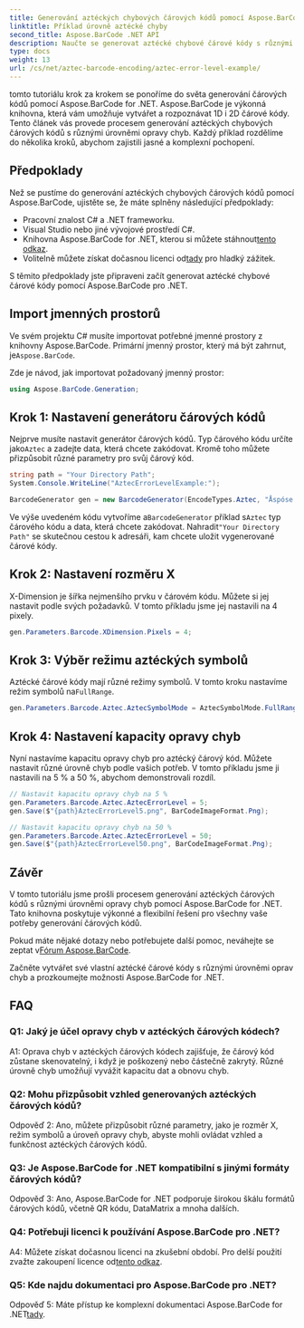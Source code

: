 ```yaml
---
title: Generování aztéckých chybových čárových kódů pomocí Aspose.BarCode pro .NET
linktitle: Příklad úrovně aztécké chyby
second_title: Aspose.BarCode .NET API
description: Naučte se generovat aztécké chybové čárové kódy s různými úrovněmi chyb pomocí Aspose.BarCode for .NET. Komplexní průvodce pro tvorbu čárových kódů.
type: docs
weight: 13
url: /cs/net/aztec-barcode-encoding/aztec-error-level-example/
---
```

tomto tutoriálu krok za krokem se ponoříme do světa generování čárových kódů pomocí Aspose.BarCode for .NET. Aspose.BarCode je výkonná knihovna, která vám umožňuje vytvářet a rozpoznávat 1D i 2D čárové kódy. Tento článek vás provede procesem generování aztéckých chybových čárových kódů s různými úrovněmi opravy chyb. Každý příklad rozdělíme do několika kroků, abychom zajistili jasné a komplexní pochopení.

## Předpoklady

Než se pustíme do generování aztéckých chybových čárových kódů pomocí Aspose.BarCode, ujistěte se, že máte splněny následující předpoklady:

- Pracovní znalost C# a .NET frameworku.
- Visual Studio nebo jiné vývojové prostředí C#.
-  Knihovna Aspose.BarCode for .NET, kterou si můžete stáhnout[tento odkaz](https://releases.aspose.com/barcode/net/).
-  Volitelně můžete získat dočasnou licenci od[tady](https://purchase.aspose.com/temporary-license/) pro hladký zážitek.

S těmito předpoklady jste připraveni začít generovat aztécké chybové čárové kódy pomocí Aspose.BarCode pro .NET.

## Import jmenných prostorů

Ve svém projektu C# musíte importovat potřebné jmenné prostory z knihovny Aspose.BarCode. Primární jmenný prostor, který má být zahrnut, je`Aspose.BarCode`.

Zde je návod, jak importovat požadovaný jmenný prostor:

```csharp
using Aspose.BarCode.Generation;
```

## Krok 1: Nastavení generátoru čárových kódů

 Nejprve musíte nastavit generátor čárových kódů. Typ čárového kódu určíte jako`Aztec` a zadejte data, která chcete zakódovat. Kromě toho můžete přizpůsobit různé parametry pro svůj čárový kód.

```csharp
string path = "Your Directory Path";
System.Console.WriteLine("AztecErrorLevelExample:");

BarcodeGenerator gen = new BarcodeGenerator(EncodeTypes.Aztec, "Åspóse.Barcóde© is a powerful library to generate & recognize 1D & 2D barcodes");
```

 Ve výše uvedeném kódu vytvoříme a`BarcodeGenerator` příklad s`Aztec` typ čárového kódu a data, která chcete zakódovat. Nahradit`"Your Directory Path"` se skutečnou cestou k adresáři, kam chcete uložit vygenerované čárové kódy.

## Krok 2: Nastavení rozměru X

X-Dimension je šířka nejmenšího prvku v čárovém kódu. Můžete si jej nastavit podle svých požadavků. V tomto příkladu jsme jej nastavili na 4 pixely.

```csharp
gen.Parameters.Barcode.XDimension.Pixels = 4;
```

## Krok 3: Výběr režimu aztéckých symbolů

 Aztécké čárové kódy mají různé režimy symbolů. V tomto kroku nastavíme režim symbolů na`FullRange`.

```csharp
gen.Parameters.Barcode.Aztec.AztecSymbolMode = AztecSymbolMode.FullRange;
```

## Krok 4: Nastavení kapacity opravy chyb

Nyní nastavíme kapacitu opravy chyb pro aztécký čárový kód. Můžete nastavit různé úrovně chyb podle vašich potřeb. V tomto příkladu jsme ji nastavili na 5 % a 50 %, abychom demonstrovali rozdíl.

```csharp
// Nastavit kapacitu opravy chyb na 5 %
gen.Parameters.Barcode.Aztec.AztecErrorLevel = 5;
gen.Save($"{path}AztecErrorLevel5.png", BarCodeImageFormat.Png);

// Nastavit kapacitu opravy chyb na 50 %
gen.Parameters.Barcode.Aztec.AztecErrorLevel = 50;
gen.Save($"{path}AztecErrorLevel50.png", BarCodeImageFormat.Png);
```

## Závěr

V tomto tutoriálu jsme prošli procesem generování aztéckých čárových kódů s různými úrovněmi opravy chyb pomocí Aspose.BarCode for .NET. Tato knihovna poskytuje výkonné a flexibilní řešení pro všechny vaše potřeby generování čárových kódů.

 Pokud máte nějaké dotazy nebo potřebujete další pomoc, neváhejte se zeptat v[Fórum Aspose.BarCode](https://forum.aspose.com/c/barcode/13).

Začněte vytvářet své vlastní aztécké čárové kódy s různými úrovněmi oprav chyb a prozkoumejte možnosti Aspose.BarCode for .NET.

## FAQ

### Q1: Jaký je účel opravy chyb v aztéckých čárových kódech?

A1: Oprava chyb v aztéckých čárových kódech zajišťuje, že čárový kód zůstane skenovatelný, i když je poškozený nebo částečně zakrytý. Různé úrovně chyb umožňují vyvážit kapacitu dat a obnovu chyb.

### Q2: Mohu přizpůsobit vzhled generovaných aztéckých čárových kódů?

Odpověď 2: Ano, můžete přizpůsobit různé parametry, jako je rozměr X, režim symbolů a úroveň opravy chyb, abyste mohli ovládat vzhled a funkčnost aztéckých čárových kódů.

### Q3: Je Aspose.BarCode for .NET kompatibilní s jinými formáty čárových kódů?

Odpověď 3: Ano, Aspose.BarCode for .NET podporuje širokou škálu formátů čárových kódů, včetně QR kódu, DataMatrix a mnoha dalších.

### Q4: Potřebuji licenci k používání Aspose.BarCode pro .NET?

 A4: Můžete získat dočasnou licenci na zkušební období. Pro delší použití zvažte zakoupení licence od[tento odkaz](https://purchase.aspose.com/buy).

### Q5: Kde najdu dokumentaci pro Aspose.BarCode pro .NET?

 Odpověď 5: Máte přístup ke komplexní dokumentaci Aspose.BarCode for .NET[tady](https://reference.aspose.com/barcode/net/).